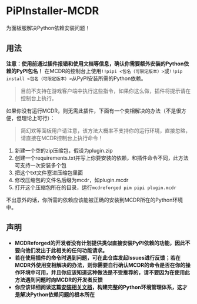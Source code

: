 # PiPInstaller-MCDR
为面板服解决Python依赖安装问题！

## 用法
**注意：使用前通过插件报错和使用文档等信息，确认你需要额外安装的Python依赖的PyPI包名！**
在MCDR的控制台上使用`!!pipi <包名（可限定版本）>`或`!!pip install <包名（可限定版本）>`从PyPI安装所需的Python依赖。
> 目前不支持在游戏客户端中执行这些指令，如果你这么做，插件将提示请在控制台上执行。

如果你没有运行MCDR，则无需此插件，下面有一个变相解决的办法（不是很方便，但理论上可行）：
> 简幻欢等面板用户请注意，该方法大概率不支持你的运行环境，直接忽略，请直接在MCDR控制台上执行命令！

1. 新建一个空的zip压缩包，假设为plugin.zip
2. 创建一个requirements.txt并写上你要安装的依赖，和插件命令不同，此方法可支持一次安装多个包
3. 把这个txt文件塞进压缩包里面
4. 修改压缩包的文件名后缀为mcdr，如plugin.mcdr
5. 打开这个压缩包所在的目录，运行`mcdreforged pim pipi plugin.mcdr`

不出意外的话，你所需的依赖应该能被正确的安装到MCDR所在的Python环境中。

## 声明
- **MCDReforged的开发者没有计划提供类似直接安装PyPI依赖的功能，因此不要向他们发出于此相关的任何功能请求。**
- **若在使用插件的命令时遇到问题，可在此仓库发起Issues进行反馈；若在MCDR外使用变相解决的办法，则你需要自行确认MCDR的命令是否在你的操作环境中可用，并且你应该知道这种做法是不受推荐的，请不要因为在使用此方法遇到问题时向MCDR的开发者反馈**
- **你应该详细阅读这篇[安装相关文档](https://docs.mcdreforged.com/zh-cn/latest/quick_start/install.html#)，构建完整的Python环境管理体系，这才是解决Python依赖问题的根本所在**
